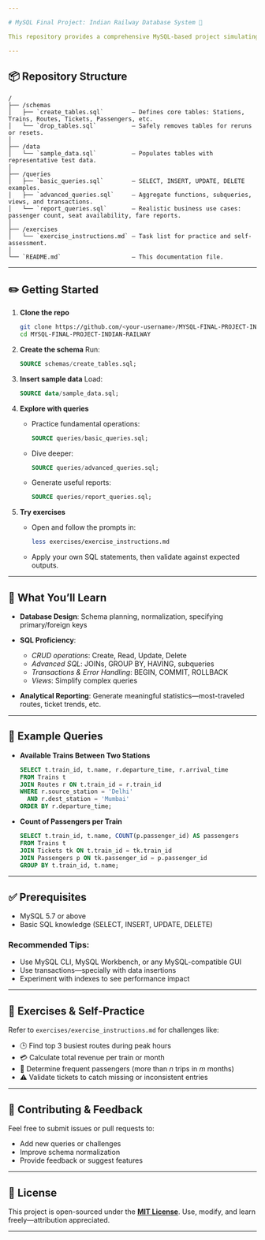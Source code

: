 ```yaml
---

# MySQL Final Project: Indian Railway Database System 🎯

This repository provides a comprehensive MySQL-based project simulating the Indian Railway system. It's ideal for students, learners, and enthusiasts looking to design, build, query, and manage a relational database using real-world concepts.

---
```


## 📦 Repository Structure

```
/
├── /schemas
│   ├── `create_tables.sql`        — Defines core tables: Stations, Trains, Routes, Tickets, Passengers, etc.
│   └── `drop_tables.sql`          — Safely removes tables for reruns or resets.
│
├── /data
│   └── `sample_data.sql`          — Populates tables with representative test data.
│
├── /queries
│   ├── `basic_queries.sql`        — SELECT, INSERT, UPDATE, DELETE examples.
│   ├── `advanced_queries.sql`     — Aggregate functions, subqueries, views, and transactions.
│   └── `report_queries.sql`       — Realistic business use cases: passenger count, seat availability, fare reports.
│
├── /exercises
│   └── `exercise_instructions.md` — Task list for practice and self-assessment.
│
└── `README.md`                    — This documentation file.
```

---

## ✏️ Getting Started

1. **Clone the repo**

   ```bash
   git clone https://github.com/<your-username>/MYSQL-FINAL-PROJECT-INDIAN-RAILWAY.git
   cd MYSQL-FINAL-PROJECT-INDIAN-RAILWAY
   ```

2. **Create the schema**
   Run:

   ```sql
   SOURCE schemas/create_tables.sql;
   ```

3. **Insert sample data**
   Load:

   ```sql
   SOURCE data/sample_data.sql;
   ```

4. **Explore with queries**

   * Practice fundamental operations:

     ```sql
     SOURCE queries/basic_queries.sql;
     ```
   * Dive deeper:

     ```sql
     SOURCE queries/advanced_queries.sql;
     ```
   * Generate useful reports:

     ```sql
     SOURCE queries/report_queries.sql;
     ```

5. **Try exercises**

   * Open and follow the prompts in:

     ```bash
     less exercises/exercise_instructions.md
     ```
   * Apply your own SQL statements, then validate against expected outputs.

---

## 🧠 What You’ll Learn

* **Database Design**: Schema planning, normalization, specifying primary/foreign keys
* **SQL Proficiency**:

  * *CRUD operations*: Create, Read, Update, Delete
  * *Advanced SQL*: JOINs, GROUP BY, HAVING, subqueries
  * *Transactions & Error Handling*: BEGIN, COMMIT, ROLLBACK
  * *Views*: Simplify complex queries
* **Analytical Reporting**: Generate meaningful statistics—most-traveled routes, ticket trends, etc.

---

## 🎯 Example Queries

* **Available Trains Between Two Stations**

  ```sql
  SELECT t.train_id, t.name, r.departure_time, r.arrival_time
  FROM Trains t
  JOIN Routes r ON t.train_id = r.train_id
  WHERE r.source_station = 'Delhi'
    AND r.dest_station = 'Mumbai'
  ORDER BY r.departure_time;
  ```

* **Count of Passengers per Train**

  ```sql
  SELECT t.train_id, t.name, COUNT(p.passenger_id) AS passengers
  FROM Trains t
  JOIN Tickets tk ON t.train_id = tk.train_id
  JOIN Passengers p ON tk.passenger_id = p.passenger_id
  GROUP BY t.train_id, t.name;
  ```

---

## ✅ Prerequisites

* MySQL 5.7 or above
* Basic SQL knowledge (SELECT, INSERT, UPDATE, DELETE)

### Recommended Tips:

* Use MySQL CLI, MySQL Workbench, or any MySQL-compatible GUI
* Use transactions—specially with data insertions
* Experiment with indexes to see performance impact

---

## 📘 Exercises & Self‑Practice

Refer to `exercises/exercise_instructions.md` for challenges like:

* 🕒 Find top 3 busiest routes during peak hours
* 💳 Calculate total revenue per train or month
* 🧭 Determine frequent passengers (more than *n* trips in *m* months)
* ⚠️ Validate tickets to catch missing or inconsistent entries

---

## 💬 Contributing & Feedback

Feel free to submit issues or pull requests to:

* Add new queries or challenges
* Improve schema normalization
* Provide feedback or suggest features

---

## 📄 License

This project is open-sourced under the **[MIT License](LICENSE)**. Use, modify, and learn freely—attribution appreciated.

---

